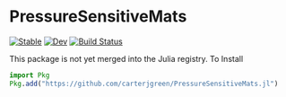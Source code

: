 # PressureSensitiveMats

[![Stable](https://img.shields.io/badge/docs-stable-blue.svg)](https://carterjgreen.github.io/PressureSensitiveMats.jl/stable)
[![Dev](https://img.shields.io/badge/docs-dev-blue.svg)](https://carterjgreen.github.io/PressureSensitiveMats.jl/dev)
[![Build Status](https://github.com/carterjgreen/PressureSensitiveMats.jl/workflows/CI/badge.svg)](https://github.com/carterjgreen/PressureSensitiveMats.jl/actions)

This package is not yet merged into the Julia registry. To Install
```julia
import Pkg
Pkg.add("https://github.com/carterjgreen/PressureSensitiveMats.jl")
```